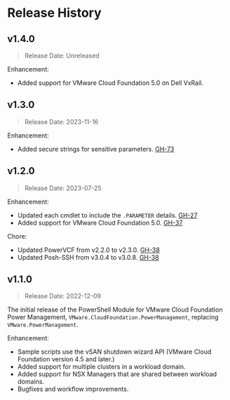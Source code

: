 # Release History

## v1.4.0

> Release Date: Unreleased

Enhancement:

- Added support for VMware Cloud Foundation 5.0 on Dell VxRail.

## v1.3.0

> Release Date: 2023-11-16

Enhancement:

- Added secure strings for sensitive parameters. [GH-73](https://github.com/vmware/powershell-module-for-vmware-cloud-foundation-power-management/pull/73)

## v1.2.0

> Release Date: 2023-07-25

Enhancement:

- Updated each cmdlet to include the `.PARAMETER` details. [GH-27](https://github.com/vmware/powershell-module-for-vmware-cloud-foundation-power-management/pull/27)
- Added support for VMware Cloud Foundation 5.0. [GH-37](https://github.com/vmware/powershell-module-for-vmware-cloud-foundation-power-management/pull/37)

Chore:

- Updated PowerVCF from v2.2.0 to v2.3.0. [GH-38](https://github.com/vmware/powershell-module-for-vmware-cloud-foundation-power-management/pull/38)
- Updated Posh-SSH from v3.0.4 to v3.0.8. [GH-38](https://github.com/vmware/powershell-module-for-vmware-cloud-foundation-power-management/pull/38)

## v1.1.0

> Release Date: 2022-12-09

The initial release of the PowerShell Module for VMware Cloud Foundation Power Management, `VMware.CloudFoundation.PowerManagement`, replacing `VMware.PowerManagement`.

Enhancement:

- Sample scripts use the vSAN shutdown wizard API (VMware Cloud Foundation version 4.5 and later.)
- Added support for multiple clusters in a workload domain.
- Added support for NSX Managers that are shared between workload domains.
- Bugfixes and workflow improvements.
